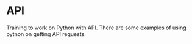 # API
Training to work on Python with API. There are some examples of using pytnon on getting API requests.
